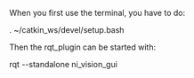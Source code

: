 When you first use the terminal, you have to do:

. ~/catkin_ws/devel/setup.bash


Then the rqt_plugin can be started with:

rqt --standalone ni_vision_gui


